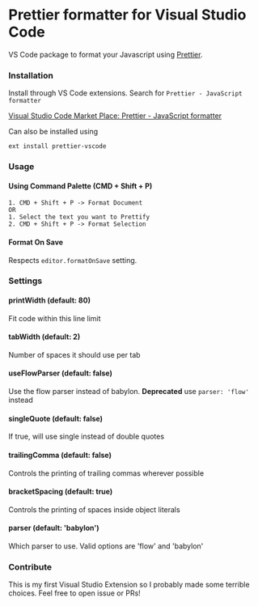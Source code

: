 # Prettier formatter for Visual Studio Code

VS Code package to format your Javascript using [Prettier](https://github.com/jlongster/prettier).

### Installation

Install through VS Code extensions. Search for `Prettier - JavaScript formatter`

[Visual Studio Code Market Place: Prettier - JavaScript formatter](https://marketplace.visualstudio.com/items?itemName=esbenp.prettier-vscode)

Can also be installed using 

```
ext install prettier-vscode
```

### Usage

#### Using Command Palette (CMD + Shift + P)

```
1. CMD + Shift + P -> Format Document
OR
1. Select the text you want to Prettify
2. CMD + Shift + P -> Format Selection
```

#### Format On Save

Respects `editor.formatOnSave` setting.

### Settings

#### printWidth (default: 80)

Fit code within this line limit

#### tabWidth (default: 2)

Number of spaces it should use per tab

#### useFlowParser (default: false)
Use the flow parser instead of babylon. **Deprecated** use `parser: 'flow'` instead

#### singleQuote (default: false)
If true, will use single instead of double quotes

#### trailingComma (default: false)
Controls the printing of trailing commas wherever possible

#### bracketSpacing (default: true)
Controls the printing of spaces inside object literals

#### parser (default: 'babylon')
Which parser to use. Valid options are 'flow' and 'babylon'

### Contribute

This is my first Visual Studio Extension so I probably made some terrible choices. Feel free to open issue or PRs!